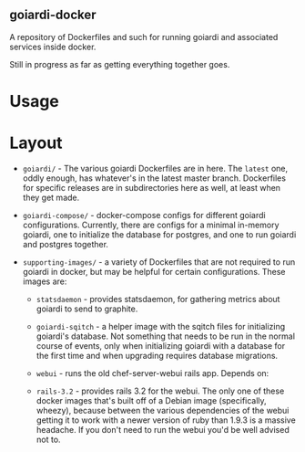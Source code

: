 goiardi-docker
--------------

A repository of Dockerfiles and such for running goiardi and associated services inside docker.

Still in progress as far as getting everything together goes.

Usage
=====

Layout
======

* `goiardi/` - The various goiardi Dockerfiles are in here. The `latest` one, oddly enough, has whatever's in the latest master branch. Dockerfiles for specific releases are in subdirectories here as well, at least when they get made.

* `goiardi-compose/` - docker-compose configs for different goiardi configurations. Currently, there are configs for a minimal in-memory goiardi, one to initialize the database for postgres, and one to run goiardi and postgres together.

* `supporting-images/` - a variety of Dockerfiles that are not required to run goiardi in docker, but may be helpful for certain configurations. These images are:

  * `statsdaemon` - provides statsdaemon, for gathering metrics about goiardi to send to graphite.

  * `goiardi-sqitch` - a helper image with the sqitch files for initializing goiardi's database. Not something that needs to be run in the normal course of events, only when initializing goiardi with a database for the first time and when upgrading requires database migrations.

  * `webui` - runs the old chef-server-webui rails app. Depends on:

  * `rails-3.2` - provides rails 3.2 for the webui. The only one of these docker images that's built off of a Debian image (specifically, wheezy), because between the various dependencies of the webui getting it to work with a newer version of ruby than 1.9.3 is a massive headache. If you don't need to run the webui you'd be well advised not to.
